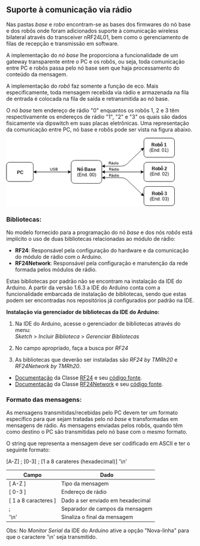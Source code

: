 ## Suporte à comunicação via rádio

Nas pastas *base* e *robo* encontram-se as bases dos firmwares do nó base e dos robôs 
onde foram adicionados suporte à comunicação wireless bilateral através do transceiver 
nRF24L01, bem como o gerenciamento de filas de recepção e transmissão em software.

A implementação do *nó base* lhe proporciona a funcionalidade de um gateway transparente 
entre o PC e os robôs, ou seja, toda comunicação entre PC e robôs passa pelo nó base sem 
que haja processamento do conteúdo da mensagem.

A implementação do *robô* faz somente a função de eco. Mais especificamente, toda mensagem 
recebida via rádio e armazenada na fila de entrada é colocada na fila de saída e retransmitida 
ao nó base.

O *nó base* tem endereço de rádio "0" enquantos os robôs 1, 2 e 3 têm respectivamente os endereços 
de rádio "1", "2" e "3" os quais são dados fisicamente via dipswitch em suas placas eletrônicas. 
Uma representação da comunicação entre PC, nó base e robôs pode ser vista na figura abaixo.

<img src="https://github.com/alex-co/vsss/blob/master/img/pc-base-robos.png" width="450">

### Bibliotecas:

No modelo fornecido para a programação do nó *base* e dos nós *robôs* está implícito o uso de duas bibliotecas 
relacionadas ao módulo de rádio:  
- **RF24**: Responsável pela configuração do hardware e da comunicação do módulo de rádio com o Arduino.  
- **RF24Network**: Responsável pela configuração e manutenção da rede formada pelos módulos de rádio.  

Estas bibliotecas por padrão não se encontram na instalação da IDE do Arduino. A partir da versão 1.6.3 a 
IDE do Arduino conta com a funcionalidade embarcada de instalação de bibliotecas, sendo que estas podem ser 
encontradas nos repositórios já configurados por padrão na IDE. 

**Instalação via gerenciador de bibliotecas da IDE do Arduino:**  

1. Na IDE do Arduino, acesse o gerenciador de bibliotecas através do menu:  
*Sketch* > *Incluir Biblioteca* > *Gerenciar Bibliotecas*  

2. No campo apropriado, faça a busca por *RF24*  

3. As bibliotecas que deverão ser instaladas são *RF24 by TMRh20* e *RF24Network by TMRh20*.

- <a href="http://tmrh20.github.io/RF24/" target="_blank">Documentação</a> da Classe <a href="http://tmrh20.github.io/RF24/classRF24.html" target="_blank">RF24</a> e seu <a href="https://github.com/nRF24/RF24" target="_blank">código fonte</a>.
- <a href="http://tmrh20.github.io/RF24Network/" target="_blank">Documentação</a> da Classe <a href="http://tmrh20.github.io/RF24Network/classRF24Network.html" target="_blank">RF24Network</a> e seu <a href="https://github.com/nRF24/RF24Network" target="_blank">código fonte</a>.

### Formato das mensagens:

As mensagens transmitidas/recebidas pelo PC devem ter um formato específico para que sejam tratadas
pelo *nó base* e transformadas em mensagens de rádio. As mensagens enviadas pelos robôs, quando
têm como destino o PC são transmitidas pelo nó base com o mesmo formato.

O string que representa a mensagem deve ser codificado em ASCII e ter o seguinte formato:

[A-Z] ; [0-3] ; [1 a 8 carateres (hexadecimal)] '\n'
 
| Campo | Dado |
| --- | ---  |
| [ A-Z ] | Tipo da mensagem |
| [ 0-3 ] | Endereço de rádio |
| [ 1 a 8 caracteres ] | Dado a ser enviado em hexadecimal |
| ;  | Separador de campos da mensagem |
| '\n' | Sinaliza o final da mensagem |

Obs: No *Monitor Serial* da IDE do Arduino ative a opção "Nova-linha" para que o caractere '\n' seja transmitido.
